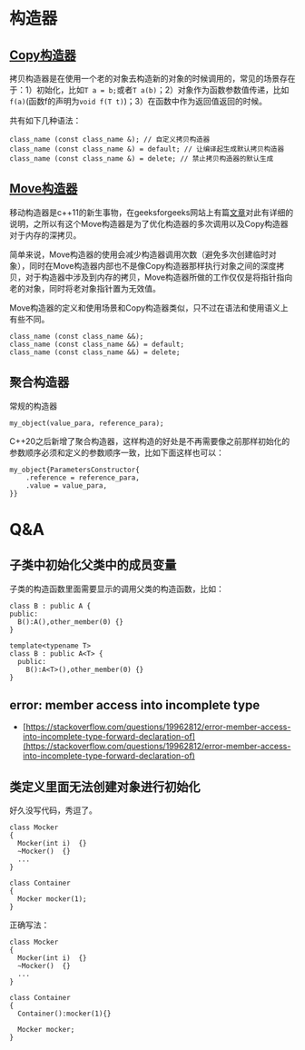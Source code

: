 # 构造器

## [Copy构造器](https://en.cppreference.com/w/cpp/language/copy_constructor)

拷贝构造器是在使用一个老的对象去构造新的对象的时候调用的，常见的场景存在于：1）初始化，比如`T a = b;`或者`T a(b)`；2）对象作为函数参数值传递，比如`f(a)`(函数f的声明为`void f(T t)`)；3）在函数中作为返回值返回的时候。

共有如下几种语法：

```
class_name (const class_name &); // 自定义拷贝构造器
class_name (const class_name &) = default; // 让编译起生成默认拷贝构造器
class_name (const class_name &) = delete; // 禁止拷贝构造器的默认生成
```

## [Move构造器](https://en.cppreference.com/w/cpp/language/move_constructor)

移动构造器是c++11的新生事物，在geeksforgeeks网站上有篇[文章](https://www.geeksforgeeks.org/move-constructors-in-c-with-examples/)对此有详细的说明，之所以有这个Move构造器是为了优化构造器的多次调用以及Copy构造器对于内存的深拷贝。

简单来说，Move构造器的使用会减少构造器调用次数（避免多次创建临时对象），同时在Move构造器内部也不是像Copy构造器那样执行对象之间的深度拷贝，对于构造器中涉及到内存的拷贝，Move构造器所做的工作仅仅是将指针指向老的对象，同时将老对象指针置为无效值。

Move构造器的定义和使用场景和Copy构造器类似，只不过在语法和使用语义上有些不同。

```
class_name (const class_name &&);
class_name (const class_name &&) = default;
class_name (const class_name &&) = delete;
```

## 聚合构造器

常规的构造器

```
my_object(value_para, reference_para);
```

C++20之后新增了聚合构造器，这样构造的好处是不再需要像之前那样初始化的参数顺序必须和定义的参数顺序一致，比如下面这样也可以：

```
my_object{ParametersConstructor{
    .reference = reference_para,
    .value = value_para,
}}
```



# Q&A

## 子类中初始化父类中的成员变量

子类的构造函数里面需要显示的调用父类的构造函数，比如：

```
class B : public A {
public:
  B():A(),other_member(0) {}
}

template<typename T>
class B : public A<T> {
  public:
    B():A<T>(),other_member(0) {}
}
```


## error: member access into incomplete type

- [https://stackoverflow.com/questions/19962812/error-member-access-into-incomplete-type-forward-declaration-of](https://stackoverflow.com/questions/19962812/error-member-access-into-incomplete-type-forward-declaration-of)



## 类定义里面无法创建对象进行初始化

好久没写代码，秀逗了。

```
class Mocker
{
  Mocker(int i)  {}
  ~Mocker()  {}
  ...
}

class Container
{
  Mocker mocker(1);
}
```

正确写法：

```
class Mocker
{
  Mocker(int i)  {}
  ~Mocker()  {}
  ...
}

class Container
{
  Container():mocker(1){}

  Mocker mocker;
}
```